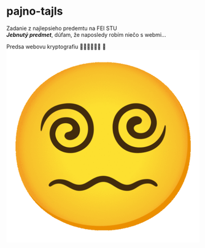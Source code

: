 # pajno-tajls
Zadanie z najlepsieho predemtu na FEI STU  
***Jebnutý predmet***, dúfam, že naposledy robím niečo s webmi...

Predsa webovu kryptografiu 🥴🥴🥴🥴🥴🥴
🥴![img.png](img.png)